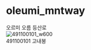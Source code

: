 # oleumi_mntway
오르미 오름 등산로<br>
![491100101_w600](https://user-images.githubusercontent.com/28820470/231742433-d9d5240f-2637-4796-abe9-9cf6eeb8114b.png)
<br>491100101 고내봉
